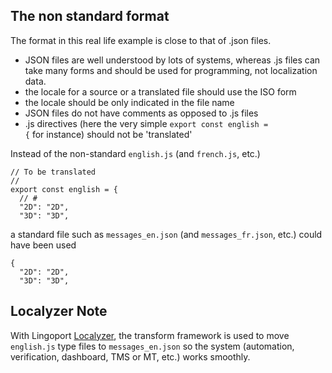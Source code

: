 ## The non standard format
The format in this real life example is close to that of .json files. 
* JSON files are well understood by lots of systems, whereas .js files can take many forms and should be used for programming, not localization data. 
* the locale for a source or a translated file should use the ISO form
* the locale should be only indicated in the file name
* JSON files do not have comments as opposed to .js files
* .js directives (here the very simple <code>export const english = {</code> for instance) should not be 'translated'

Instead of the non-standard <code>english.js</code> (and <code>french.js</code>, etc.)

    // To be translated
    //
    export const english = {
      // #
      "2D": "2D",
      "3D": "3D",


a standard file such as <code>messages_en.json</code>  (and <code>messages_fr.json</code>, etc.) could have been used

    {
      "2D": "2D",
      "3D": "3D",

## Localyzer Note
With Lingoport [Localyzer](https://lingoport.com/software-internationalization-products/localyzer-localization-automation/), the transform framework is used to move <code>english.js</code> type files to <code>messages_en.json</code> so the system (automation, verification, dashboard, TMS or MT, etc.) works smoothly.
